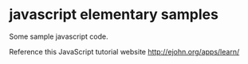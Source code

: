 # javascript elementary samples
Some sample javascript code.

Reference this JavaScript tutorial website http://ejohn.org/apps/learn/
